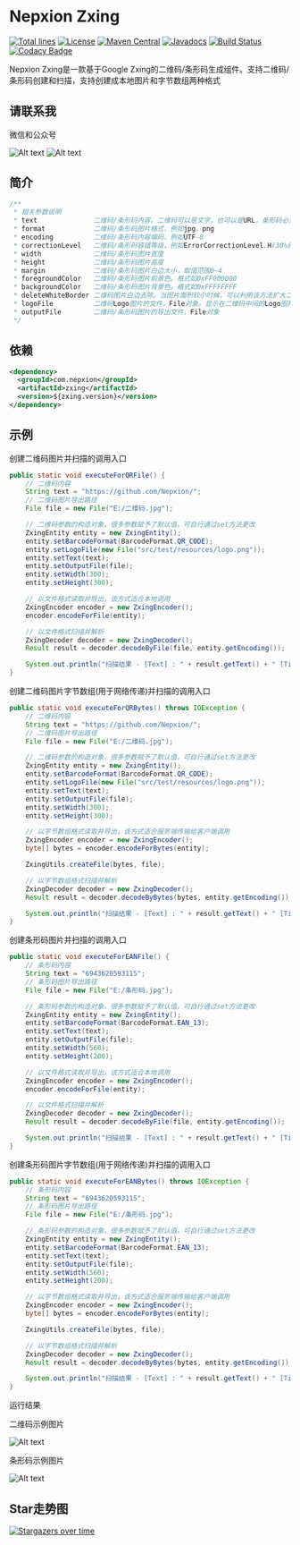 # Nepxion Zxing
[![Total lines](https://tokei.rs/b1/github/Nepxion/Zxing?category=lines)](https://github.com/Nepxion/Zxing)
[![License](https://img.shields.io/badge/License-Apache%202.0-blue.svg?label=license)](https://github.com/Nepxion/Zxing/blob/master/LICENSE)
[![Maven Central](https://img.shields.io/maven-central/v/com.nepxion/zxing.svg?label=maven%20central)](http://search.maven.org/#search%7Cga%7C1%7Cg%3A%22com.nepxion%22%20AND%20zxing)
[![Javadocs](http://www.javadoc.io/badge/com.nepxion/zxing.svg)](http://www.javadoc.io/doc/com.nepxion/zxing)
[![Build Status](https://travis-ci.org/Nepxion/Zxing.svg?branch=master)](https://travis-ci.org/Nepxion/Zxing)
[![Codacy Badge](https://api.codacy.com/project/badge/Grade/72d939847f8e49319e009776d9c77b9a)](https://www.codacy.com/project/HaojunRen/Zxing/dashboard?utm_source=github.com&amp;utm_medium=referral&amp;utm_content=Nepxion/Zxing&amp;utm_campaign=Badge_Grade_Dashboard)

Nepxion Zxing是一款基于Google Zxing的二维码/条形码生成组件。支持二维码/条形码创建和扫描，支持创建成本地图片和字节数组两种格式

## 请联系我
微信和公众号

![Alt text](https://github.com/Nepxion/Docs/blob/master/zxing-doc/微信-1.jpg)
![Alt text](https://github.com/Nepxion/Docs/blob/master/zxing-doc/公众号-1.jpg)

## 简介
```java
/**
 * 相关参数说明
 * text              二维码/条形码内容。二维码可以是文字，也可以是URL，条形码必须是数字
 * format            二维码/条形码图片格式，例如jpg，png
 * encoding          二维码/条形码内容编码，例如UTF-8
 * correctionLevel   二维码/条形码容错等级，例如ErrorCorrectionLevel.H(30%纠正率)，ErrorCorrectionLevel.Q(25%纠正率)，ErrorCorrectionLevel.M(15%纠正率)，ErrorCorrectionLevel.L(7%纠正率)。纠正率越高，扫描速度越慢
 * width             二维码/条形码图片宽度
 * height            二维码/条形码图片高度
 * margin            二维码/条形码图片白边大小，取值范围0~4
 * foregroundColor   二维码/条形码图片前景色。格式如0xFF000000
 * backgroundColor   二维码/条形码图片背景色。格式如0xFFFFFFFF
 * deleteWhiteBorder 二维码图片白边去除。当图片面积较小时候，可以利用该方法扩大二维码/条形码的显示面积
 * logoFile          二维码Logo图片的文件，File对象。显示在二维码中间的Logo图片，其在二维码中的尺寸最大为100x100左右，否则会覆盖二维码导致最后不能被识别
 * outputFile        二维码/条形码图片的导出文件，File对象
 */
```

## 依赖

```xml
<dependency>
  <groupId>com.nepxion</groupId>
  <artifactId>zxing</artifactId>
  <version>${zxing.version}</version>
</dependency>
```

## 示例
创建二维码图片并扫描的调用入口
```java
public static void executeForQRFile() {
    // 二维码内容
    String text = "https://github.com/Nepxion/";
    // 二维码图片导出路径
    File file = new File("E:/二维码.jpg");

    // 二维码参数的构造对象，很多参数赋予了默认值，可自行通过set方法更改
    ZxingEntity entity = new ZxingEntity();
    entity.setBarcodeFormat(BarcodeFormat.QR_CODE);
    entity.setLogoFile(new File("src/test/resources/logo.png"));
    entity.setText(text);
    entity.setOutputFile(file);
    entity.setWidth(300);
    entity.setHeight(300);

    // 以文件格式读取并导出，该方式适合本地调用
    ZxingEncoder encoder = new ZxingEncoder();
    encoder.encodeForFile(entity);

    // 以文件格式扫描并解析
    ZxingDecoder decoder = new ZxingDecoder();
    Result result = decoder.decodeByFile(file, entity.getEncoding());

    System.out.println("扫描结果 - [Text] : " + result.getText() + " [Timestamp] : " + result.getTimestamp() + " [BarcodeFormat] : " + result.getBarcodeFormat() + " [NumBits] : " + result.getNumBits());
}
```

创建二维码图片字节数组(用于网络传递)并扫描的调用入口
```java
public static void executeForQRBytes() throws IOException {
    // 二维码内容
    String text = "https://github.com/Nepxion/";
    // 二维码图片导出路径
    File file = new File("E:/二维码.jpg");

    // 二维码参数的构造对象，很多参数赋予了默认值，可自行通过set方法更改
    ZxingEntity entity = new ZxingEntity();
    entity.setBarcodeFormat(BarcodeFormat.QR_CODE);
    entity.setLogoFile(new File("src/test/resources/logo.png"));
    entity.setText(text);
    entity.setOutputFile(file);
    entity.setWidth(300);
    entity.setHeight(300);

    // 以字节数组格式读取并导出，该方式适合服务端传输给客户端调用
    ZxingEncoder encoder = new ZxingEncoder();
    byte[] bytes = encoder.encodeForBytes(entity);

    ZxingUtils.createFile(bytes, file);

    // 以字节数组格式扫描并解析
    ZxingDecoder decoder = new ZxingDecoder();
    Result result = decoder.decodeByBytes(bytes, entity.getEncoding());

    System.out.println("扫描结果 - [Text] : " + result.getText() + " [Timestamp] : " + result.getTimestamp() + " [BarcodeFormat] : " + result.getBarcodeFormat() + " [NumBits] : " + result.getNumBits());
}
```

创建条形码图片并扫描的调用入口
```java
public static void executeForEANFile() {
    // 条形码内容
    String text = "6943620593115";
    // 条形码图片导出路径
    File file = new File("E:/条形码.jpg");

    // 条形码参数的构造对象，很多参数赋予了默认值，可自行通过set方法更改
    ZxingEntity entity = new ZxingEntity();
    entity.setBarcodeFormat(BarcodeFormat.EAN_13);
    entity.setText(text);
    entity.setOutputFile(file);
    entity.setWidth(560);
    entity.setHeight(200);

    // 以文件格式读取并导出，该方式适合本地调用
    ZxingEncoder encoder = new ZxingEncoder();
    encoder.encodeForFile(entity);

    // 以文件格式扫描并解析
    ZxingDecoder decoder = new ZxingDecoder();
    Result result = decoder.decodeByFile(file, entity.getEncoding());

    System.out.println("扫描结果 - [Text] : " + result.getText() + " [Timestamp] : " + result.getTimestamp() + " [BarcodeFormat] : " + result.getBarcodeFormat() + " [NumBits] : " + result.getNumBits());
}
```

创建条形码图片字节数组(用于网络传递)并扫描的调用入口
```java
public static void executeForEANBytes() throws IOException {
    // 条形码内容
    String text = "6943620593115";
    // 条形码图片导出路径
    File file = new File("E:/条形码.jpg");

    // 条形码参数的构造对象，很多参数赋予了默认值，可自行通过set方法更改
    ZxingEntity entity = new ZxingEntity();
    entity.setBarcodeFormat(BarcodeFormat.EAN_13);
    entity.setText(text);
    entity.setOutputFile(file);
    entity.setWidth(560);
    entity.setHeight(200);

    // 以字节数组格式读取并导出，该方式适合服务端传输给客户端调用
    ZxingEncoder encoder = new ZxingEncoder();
    byte[] bytes = encoder.encodeForBytes(entity);

    ZxingUtils.createFile(bytes, file);

    // 以字节数组格式扫描并解析
    ZxingDecoder decoder = new ZxingDecoder();
    Result result = decoder.decodeByBytes(bytes, entity.getEncoding());

    System.out.println("扫描结果 - [Text] : " + result.getText() + " [Timestamp] : " + result.getTimestamp() + " [BarcodeFormat] : " + result.getBarcodeFormat() + " [NumBits] : " + result.getNumBits());
}
```

运行结果

二维码示例图片

![Alt text](https://github.com/Nepxion/Docs/blob/master/zxing-doc/二维码示例.jpg)

条形码示例图片

![Alt text](https://github.com/Nepxion/Docs/blob/master/zxing-doc/条形码示例.jpg)

## Star走势图

[![Stargazers over time](https://starchart.cc/Nepxion/Zxing.svg)](https://starchart.cc/Nepxion/Zxing)